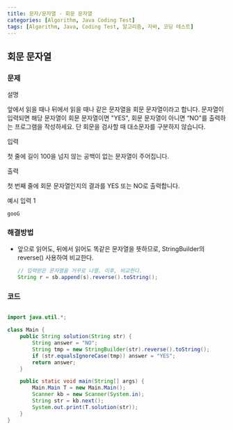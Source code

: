 ```yaml
---
title: 문자/문자열 - 회문 문자열
categories: [Algorithm, Java Coding Test]
tags: [Algorithm, Java, Coding Test, 알고리즘, 자바, 코딩 테스트]
---
```


## 회문 문자열

### 문제

설명

앞에서 읽을 때나 뒤에서 읽을 때나 같은 문자열을 회문 문자열이라고 합니다.
문자열이 입력되면 해당 문자열이 회문 문자열이면 "YES", 회문 문자열이 아니면 “NO"를 출력하는 프로그램을 작성하세요.
단 회문을 검사할 때 대소문자를 구분하지 않습니다.

입력

첫 줄에 길이 100을 넘지 않는 공백이 없는 문자열이 주어집니다.

출력

첫 번째 줄에 회문 문자열인지의 결과를 YES 또는 NO로 출력합니다.

예시 입력 1

```
gooG
```

### 해결방법

- 앞으로 읽어도, 뒤에서 읽어도 똑같은 문자열을 뜻하므로, StringBuilder의 reverse() 사용하여 비교한다.
  
  ```java
  // 입력받은 문자열을 거꾸로 나열. 이후, 비교한다.
  String r = sb.append(s).reverse().toString();
  ```

### 코드

```java

import java.util.*;

class Main {
    public String solution(String str) {
        String answer = "NO";
        String tmp = new StringBuilder(str).reverse().toString();
        if (str.equalsIgnoreCase(tmp)) answer = "YES";
        return answer;
    }

    public static void main(String[] args) {
        Main.Main T = new Main.Main();
        Scanner kb = new Scanner(System.in);
        String str = kb.next();
        System.out.print(T.solution(str));
    }
}
```
